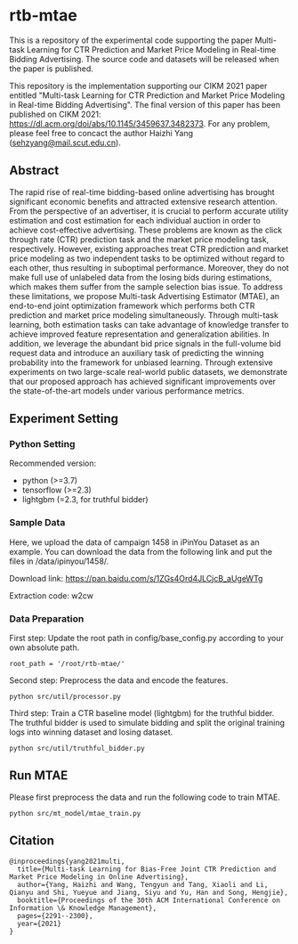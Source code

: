 # rtb-mtae
This is a repository of the experimental code supporting the paper Multi-task Learning for CTR Prediction and Market Price Modeling in Real-time Bidding Advertising. The source code and datasets will be released when the paper is published.

This repository is the implementation supporting our CIKM 2021 paper entitled "Multi-task Learning for CTR Prediction and Market Price Modeling in Real-time Bidding Advertising". The final version of this paper has been published on CIKM 2021: https://dl.acm.org/doi/abs/10.1145/3459637.3482373. For any problem, please feel free to concact the author Haizhi Yang (sehzyang@mail.scut.edu.cn).

## Abstract
The rapid rise of real-time bidding-based online advertising has brought significant economic benefits and attracted extensive research attention. From the perspective of an advertiser, it is crucial to perform accurate utility estimation and cost estimation for each individual auction in order to achieve cost-effective advertising. These problems are known as the click through rate (CTR) prediction task and the market price modeling task, respectively. However, existing approaches treat CTR prediction and market price modeling as two independent tasks to be optimized without regard to each other, thus resulting in suboptimal performance. Moreover, they do not make full use of unlabeled data from the losing bids during estimations, which makes them suffer from the sample selection bias issue. To address these limitations, we propose Multi-task Advertising Estimator (MTAE), an end-to-end joint optimization framework which performs both CTR prediction and market price modeling simultaneously. Through multi-task learning, both estimation tasks can take advantage of knowledge transfer to achieve improved feature representation and generalization abilities. In addition, we leverage the abundant bid price signals in the full-volume bid request data and introduce an auxiliary task of predicting the winning probability into the framework for unbiased learning. Through extensive experiments on two large-scale real-world public datasets, we demonstrate that our proposed approach has achieved significant improvements over the state-of-the-art models under various performance metrics.

## Experiment Setting
### Python Setting
Recommended version:  
* python (>=3.7) 
* tensorflow (>=2.3)
* lightgbm (=2.3, for truthful bidder)

### Sample Data
Here, we upload the data of campaign 1458 in iPinYou Dataset as an example. You can download the data from the following link and put the files in /data/ipinyou/1458/.

Download link: https://pan.baidu.com/s/1ZGs4Ord4JLCjcB_aUgeWTg

Extraction code: w2cw

### Data Preparation
First step: Update the root path in config/base_config.py according to your own absolute path.
```
root_path = '/root/rtb-mtae/'
```

Second step: Preprocess the data and encode the features.
```
python src/util/processor.py
```

Third step: Train a CTR baseline model (lightgbm) for the truthful bidder. The truthful bidder is used to simulate bidding and split the original training logs into winning dataset and losing dataset.
```
python src/util/truthful_bidder.py
```

## Run MTAE
Please first preprocess the data and run the following code to train MTAE.
```
python src/mt_model/mtae_train.py
```

## Citation
```
@inproceedings{yang2021multi,
  title={Multi-task Learning for Bias-Free Joint CTR Prediction and Market Price Modeling in Online Advertising},
  author={Yang, Haizhi and Wang, Tengyun and Tang, Xiaoli and Li, Qianyu and Shi, Yueyue and Jiang, Siyu and Yu, Han and Song, Hengjie},
  booktitle={Proceedings of the 30th ACM International Conference on Information \& Knowledge Management},
  pages={2291--2300},
  year={2021}
}
```
